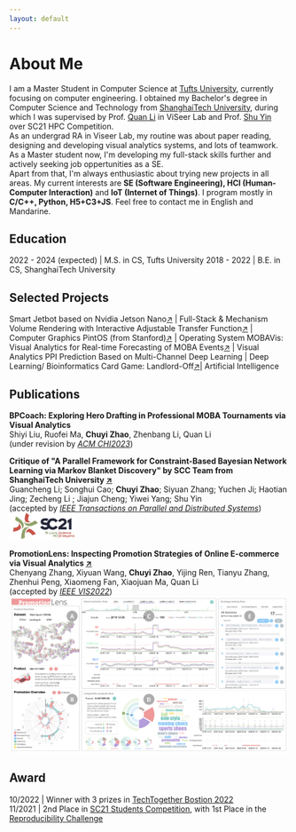 ```yaml
---
layout: default
---
```

# About Me

I am a Master Student in Computer Science at [Tufts University](https://www.tufts.edu), currently focusing on computer engineering. I obtained my Bachelor's degree in Computer Science and Technology from [ShanghaiTech University](https://www.shanghaitech.edu.cn/eng/), during which I was supervised by Prof. [Quan Li](https://faculty.sist.shanghaitech.edu.cn/liquan/) in ViSeer Lab and Prof. [Shu Yin](https://scholar.google.com/citations?user=CJGqcXoAAAAJ) over SC21 HPC Competition.    
As an undergrad RA in Viseer Lab, my routine was about paper reading, designing and developing visual analytics systems, and lots of teamwork.     
As a Master student now, I'm developing my full-stack skills further and actively seeking job oppertunities as a SE.    
Apart from that, I'm always enthusiastic about trying new projects in all areas. My current interests are **SE (Software Engineering), HCI (Human-Computer Interaction)** and **IoT (Internet of Things)**. I program mostly in **C/C++, Python, H5+C3+JS**. Feel free to contact me in English and Mandarine.

## Education 

2022 - 2024 (expected)  | M.S. in CS, Tufts University
2018 - 2022  | B.E. in CS, ShanghaiTech University   

## Selected Projects

Smart Jetbot based on Nvidia Jetson Nano[↗](https://github.com/lindazha0/jetApp) | Full-Stack & Mechanism
Volume Rendering with Interactive Adjustable Transfer Function[↗](https://github.com/lindazha0/CS271_Project_VolumnRendering) | Computer Graphics
PintOS (from Stanford)[↗](https://github.com/lindazha0/CS130_PintOS_Projects) | Operating System
MOBAVis: Visual Analytics for Real-time Forecasting of MOBA Events[↗](https://github.com/mobaVis) | Visual Analytics
PPI Prediction Based on Multi-Channel Deep Learning | Deep Learning/ Bioinformatics
Card Game: Landlord-Off[↗](https://github.com/20CS181)| Artificial Intelligence


## Publications

<b>BPCoach: Exploring Hero Drafting in Professional MOBA Tournaments via Visual Analytics</b>    
Shiyi Liu, Ruofei Ma, **Chuyi Zhao**, Zhenbang Li, Quan Li    
(under revision by [_ACM CHI2023_](https://chi2023.acm.org/))


<b>Critique of "A Parallel Framework for Constraint-Based Bayesian Network Learning via Markov Blanket Discovery" by SCC Team from ShanghaiTech University [↗](https://ieeexplore.ieee.org/document/9882379)</b>    
Guancheng Li; Songhui Cao; **Chuyi Zhao**; Siyuan Zhang; Yuchen Ji; Haotian Jing; Zecheng Li ; Jiajun Cheng; Yiwei Yang; Shu Yin    
(accepted by [_IEEE Transactions on Parallel and Distributed Systems_](https://ieeexplore.ieee.org/xpl/mostRecentIssue.jsp?punumber=71))
<a href="https://sc21.supercomputing.org/program/studentssc/student-cluster-competition/"><img src="assets/img/SC21_logo.png" width="120" alt="SC21_logo" /></a>    


<b>PromotionLens: Inspecting Promotion Strategies of Online E-commerce via Visual Analytics [↗](https://ieeexplore.ieee.org/abstract/document/9903289)</b>    
Chenyang Zhang, Xiyuan Wang, **Chuyi Zhao**, Yijing Ren, Tianyu Zhang, Zhenhui Peng, Xiaomeng Fan, Xiaojuan Ma, Quan Li    
(accepted by [_IEEE VIS2022_](http://ieeevis.org))    
[![promo_ui](assets/img/UI_00.jpg)](https://ieeexplore.ieee.org/abstract/document/9903289)    

## Award

10/2022  |  Winner with 3 prizes in [TechTogether Bostion 2022](https://devpost.com/software/voice-wallet-4vzp13)    
11/2021  |  2nd Place in [SC21 Students Competition](https://studentclustercompetition.us/2021/index.html), with 1st Place in the [Reproducibility Challenge](https://sc21.supercomputing.org/2021/05/24/sc21-student-cluster-reproducibility-challenge-committee-converges-on-a-benchmark/)   
<!-- ## Blogs -->


<!-- Text can be **bold**, _italic_, or ~~strikethrough~~.
  -->
